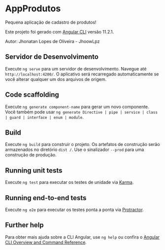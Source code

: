 # AppProdutos

Pequena aplicação de cadastro de produtos!

Este projeto foi gerado com [Angular CLI](https://github.com/angular/angular-cli) versão 11.2.1.

Autor: Jhonatan Lopes de Oliveira - JhoowLpz
## Servidor de Desenvolvimento

Execute `ng serve` para um servidor de desenvolvimento. Navegue até `http://localhost:4200/`. O aplicativo será recarregado automaticamente se você alterar qualquer um dos arquivos de origem.

## Code scaffolding

Execute `ng generate component-name` para gerar um novo componente. Você também pode usar `ng generate Directive | pipe | service | class | guard | interface | enum | module`.

## Build

Execute `ng build` para construir o projeto. Os artefatos de construção serão armazenados no diretório `dist /`. Use o sinalizador `--prod` para uma construção de produção.

## Running unit tests

Execute `ng test` para executar os testes de unidade via [Karma](https://karma-runner.github.io).

## Running end-to-end tests

Execute `ng e2e` para executar os testes ponta a ponta via [Protractor](http://www.protractortest.org/).

## Further help


Para obter mais ajuda sobre a CLI Angular, use `ng help` ou confira o [Angular CLI Overview and Command Reference](https://angular.io/cli).
